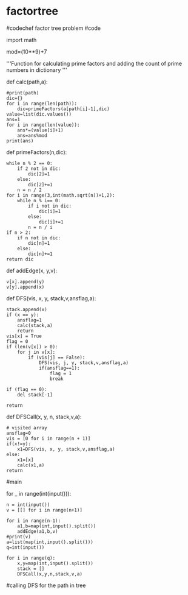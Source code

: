 # factortree

#codechef factor tree problem
#code

import math

mod=(10**9)+7

'''Function for calculating prime factors and adding the count of prime numbers in dictionary '''

def calc(path,a):

    #print(path)
    dic={}
    for i in range(len(path)):
        dic=primeFactors(a[path[i]-1],dic)
    value=list(dic.values())
    ans=1
    for i in range(len(value)):
        ans*=(value[i]+1)
        ans=ans%mod
    print(ans)

    
def primeFactors(n,dic): 

    while n % 2 == 0:
        if 2 not in dic:
            dic[2]=1
        else:
            dic[2]+=1
        n = n / 2
    for i in range(3,int(math.sqrt(n))+1,2): 
        while n % i== 0: 
            if i not in dic:
                dic[i]=1
            else:
                dic[i]+=1 
            n = n / i
    if n > 2: 
        if n not in dic:
            dic[n]=1
        else:
            dic[n]+=1 
    return dic
  
def addEdge(x, y,v): 

    v[x].append(y) 
    v[y].append(x)  
 
def DFS(vis, x, y, stack,v,ansflag,a): 
    
    stack.append(x) 
    if (x == y):
        ansflag=1
        calc(stack,a)
        return 
    vis[x] = True
    flag = 0
    if (len(v[x]) > 0): 
        for j in v[x]: 
            if (vis[j] == False): 
                DFS(vis, j, y, stack,v,ansflag,a) 
                if(ansflag==1):
                    flag = 1  
                    break
      
    if (flag == 0): 
        del stack[-1] 
            
    return 
def DFSCall(x, y, n, stack,v,a): 
      
    # visited array 
    ansflag=0
    vis = [0 for i in range(n + 1)] 
    if(x!=y):
        x1=DFS(vis, x, y, stack,v,ansflag,a)
    else:
        x1=[x]
        calc(x1,a)
    return
    
#main

for _ in range(int(input())):
    
    n = int(input())
    v = [[] for i in range(n+1)]
    
    for i in range(n-1):
        a1,b=map(int,input().split())
        addEdge(a1,b,v) 
    #print(v)
    a=list(map(int,input().split()))
    q=int(input())
    
    for i in range(q):
        x,y=map(int,input().split())
        stack = []
        DFSCall(x,y,n,stack,v,a)
#calling DFS for the path in tree
